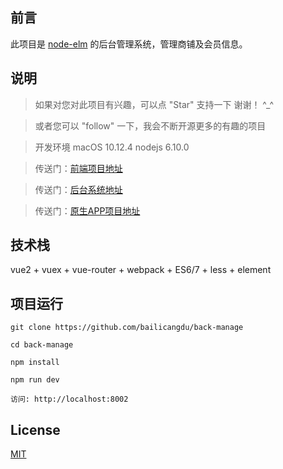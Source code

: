 
## 前言

此项目是 [node-elm](https://github.com/bailicangdu/node-elm) 的后台管理系统，管理商铺及会员信息。


## 说明

>  如果对您对此项目有兴趣，可以点 "Star" 支持一下 谢谢！ ^_^

>  或者您可以 "follow" 一下，我会不断开源更多的有趣的项目

>  开发环境 macOS 10.12.4  nodejs 6.10.0

>  传送门：[前端项目地址](https://github.com/bailicangdu/vue2-elm)

>  传送门：[后台系统地址](https://github.com/bailicangdu/node-elm)

>  传送门：[原生APP项目地址](https://github.com/bailicangdu/RN-elm)


## 技术栈

vue2 + vuex + vue-router + webpack + ES6/7 + less + element


## 项目运行


```
git clone https://github.com/bailicangdu/back-manage  

cd back-manage  

npm install

npm run dev 

访问: http://localhost:8002

```

## License

[MIT](https://mit-license.org/)